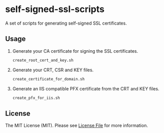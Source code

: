 # self-signed-ssl-scripts

A set of scripts for generating self-signed SSL certificates.

## Usage

1. Generate your CA certificate for signing the SSL certificates.
   ```sh
   create_root_cert_and_key.sh
   ```
2. Generate your CRT, CSR and KEY files.
   ```sh
   create_certificate_for_domain.sh
   ```
3. Generate an IIS compatible PFX certificate from the CRT and KEY files.
   ```sh
   create_pfx_for_iis.sh
   ```

## License

The MIT License (MIT). Please see [License File](LICENSE.md) for more information.
